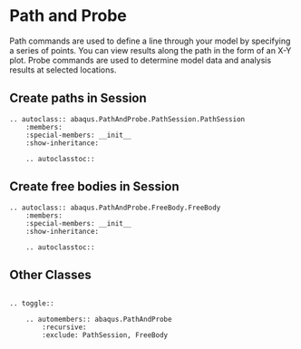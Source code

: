 # Path and Probe

Path commands are used to define a line through your model by specifying a series of points. You can view results along the path in the form of an X-Y plot. Probe commands are used to determine model data and analysis results at selected locations.

## Create paths in Session

```{eval-rst}
.. autoclass:: abaqus.PathAndProbe.PathSession.PathSession
    :members:
    :special-members: __init__
    :show-inheritance:

    .. autoclasstoc::

```

## Create free bodies in Session

```{eval-rst}
.. autoclass:: abaqus.PathAndProbe.FreeBody.FreeBody
    :members:
    :special-members: __init__
    :show-inheritance:

    .. autoclasstoc::
```

## Other Classes

```{eval-rst}

.. toggle::

    .. automembers:: abaqus.PathAndProbe
        :recursive:
        :exclude: PathSession, FreeBody
```
